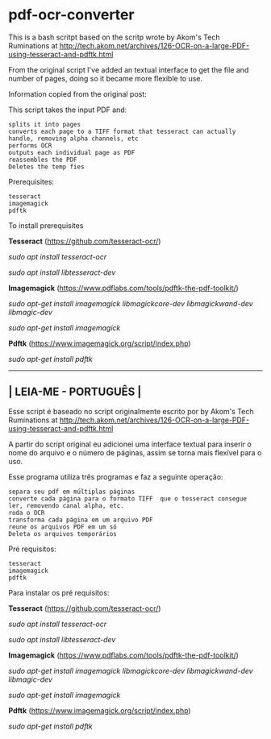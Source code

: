 # pdf-ocr-converter
This is a bash scritpt based on the scritp wrote by Akom's Tech Ruminations at http://tech.akom.net/archives/126-OCR-on-a-large-PDF-using-tesseract-and-pdftk.html

From the original script I've added an textual interface to get the file and number of pages, doing so it became more flexible to use.

Information copied from the original post:

This script takes the input PDF and:

    splits it into pages
    converts each page to a TIFF format that tesseract can actually handle, removing alpha channels, etc
    performs OCR
    outputs each individual page as PDF
    reassembles the PDF
    Deletes the temp fies
    
Prerequisites:

    tesseract
    imagemagick
    pdftk

To install prerequisites 

**Tesseract** (https://github.com/tesseract-ocr/)

_sudo apt install tesseract-ocr_

_sudo apt install libtesseract-dev_


**Imagemagick** (https://www.pdflabs.com/tools/pdftk-the-pdf-toolkit/)

_sudo apt-get install imagemagick libmagickcore-dev libmagickwand-dev libmagic-dev_

_sudo apt-get install imagemagick_


**Pdftk** (https://www.imagemagick.org/script/index.php)

_sudo apt-get install pdftk_


---------------------------------------------------------------------------------------
| **LEIA-ME - PORTUGUÊS**                                                              |
----------------------------------------------------------------------------------------



Esse script é baseado no script originalmente escrito por by Akom's Tech Ruminations at http://tech.akom.net/archives/126-OCR-on-a-large-PDF-using-tesseract-and-pdftk.html

A partir do script original eu adicionei uma interface textual para inserir o nome do arquivo e o número de páginas, assim se torna mais flexível para o uso. 
    
Esse programa utiliza três programas e faz a seguinte operação:

    separa seu pdf em múltiplas páginas
    converte cada página para o formato TIFF  que o tesseract consegue ler, removendo canal alpha, etc.
    roda o OCR
    transforma cada página em um arquivo PDF
    reune os arquivos PDF em um só
    Deleta os arquivos temporários

Pré requisitos:

    tesseract
    imagemagick
    pdftk

Para instalar os pré requisitos:

**Tesseract** (https://github.com/tesseract-ocr/)

_sudo apt install tesseract-ocr_

_sudo apt install libtesseract-dev_


**Imagemagick** (https://www.pdflabs.com/tools/pdftk-the-pdf-toolkit/)

_sudo apt-get install imagemagick libmagickcore-dev libmagickwand-dev libmagic-dev_

_sudo apt-get install imagemagick_


**Pdftk** (https://www.imagemagick.org/script/index.php)

_sudo apt-get install pdftk_
